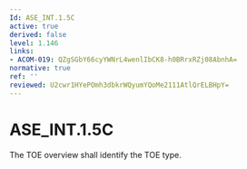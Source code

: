 ```yaml
---
Id: ASE_INT.1.5C
active: true
derived: false
level: 1.146
links:
- ACOM-019: QZgSGbY66cyYWNrL4wenlIbCK8-h0BRrxRZj08AbnhA=
normative: true
ref: ''
reviewed: U2cwr1HYePOmh3dbkrWQyumYQoMe2111AtlQrELBHpY=
---
```


# ASE_INT.1.5C

The TOE overview shall identify the TOE type.